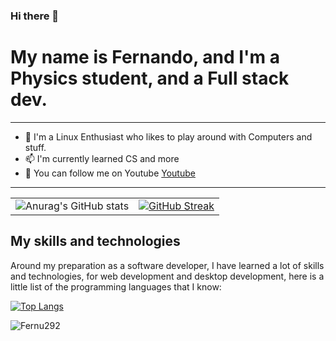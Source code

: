 ### Hi there 👋

# My name is Fernando, and I'm a Physics student, and a Full stack dev.

---
- 🔭 I'm a Linux Enthusiast who likes to play around with Computers and stuff.
- 📫 I'm currently learned CS and more
- 🌱 You can follow me on Youtube [Youtube](https://www.youtube.com/@FernuDev/featured)
---

<div align="center">
  <table>
    <tr>
      <td>
        <img src="https://github-readme-stats.vercel.app/api?username=Fernu292&show_icons=true&theme=tokyonight" alt="Anurag's GitHub stats"/>
      </td>
      <td>
        <a href="https://git.io/streak-stats">
          <img src="https://github-readme-streak-stats.herokuapp.com?user=Fernu292&theme=tokyonight&hide_border=true&date_format=j%20M%5B%20Y%5D&card_width=480" alt="GitHub Streak"/>
        </a>
      </td>
    </tr>
  </table>
</div>

## My skills and technologies 

Around my preparation as a software developer, I have learned a lot of skills and technologies, for web development and desktop development, here is a little list of the programming languages that I know:

[![Top Langs](https://github-readme-stats.vercel.app/api/top-langs/?username=Fernu292&layout=compact&theme=tokyonight)](https://github.com/anuraghazra/github-readme-stats)

<p align="left"> <img src="https://komarev.com/ghpvc/?username=Fernu292&label=Profile%20views&color=0e75b6&style=flat" alt="Fernu292" /> </p>
